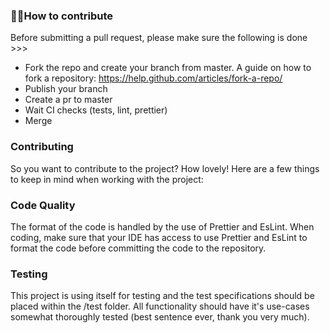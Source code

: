 ### 👨‍💻How to contribute
Before submitting a pull request, please make sure the following is done >>>
- Fork the repo and create your branch from master. 
  A guide on how to fork a repository: https://help.github.com/articles/fork-a-repo/
- Publish your branch
- Create a pr to master
- Wait CI checks (tests, lint, prettier)
- Merge

### Contributing
So you want to contribute to the project? How lovely! Here are a few things to keep in mind when working with the project:

### Code Quality
The format of the code is handled by the use of Prettier and EsLint. When coding, make sure that your IDE has access to use Prettier and EsLint to format the code before committing the code to the repository.

### Testing
This project is using itself for testing and the test specifications should be placed within the /test folder. All functionality should have it's use-cases somewhat thoroughly tested (best sentence ever, thank you very much).
